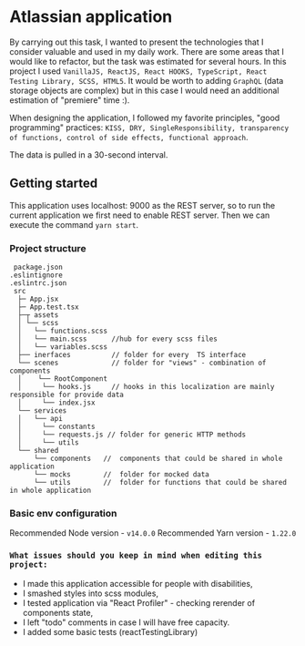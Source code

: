 # Atlassian application 

By carrying out this task, I wanted to present the technologies that I consider valuable and used in my daily work. There are some areas that I would like to refactor, but the task was estimated for several hours. In this project I used `VanillaJS, ReactJS, React HOOKS, TypeScript, React Testing Library, SCSS, HTML5`.
It would be worth to adding `GraphQL` (data storage objects are complex) but in this case I would need an additional estimation of "premiere" time :).

When designing the application, I followed my favorite principles, "good programming" practices: `KISS, DRY, SingleResponsibility, transparency of functions, control of side effects, functional approach`.

The data is pulled in a 30-second interval.

## Getting started

This application uses localhost: 9000 as the REST server, so to run the current application we first need to enable REST server. Then we can execute the command `yarn start`.

### Project structure

```
 package.json
.eslintignore
.eslintrc.json
 src 
  ├─ App.jsx 
  ├─ App.test.tsx
  ├─┬ assets
  │ └── scss
  │   └── functions.scss
  │   └── main.scss      //hub for every scss files   
  │   └── variables.scss      
  ├── inerfaces          // folder for every  TS interface
  └── scenes             // folder for "views" - combination of components
  │    └── RootComponent
  │     └── hooks.js     // hooks in this localization are mainly responsible for provide data    
  │     └── index.jsx    
  └── services
  │   └── api
  │     └── constants
  │     └── requests.js // folder for generic HTTP methods
  │     └── utils    
  └── shared
      └── components   //  components that could be shared in whole application
      └── mocks        //  folder for mocked data
      └── utils        //  folder for functions that could be shared in whole application

```
### Basic env configuration
Recommended Node version - `v14.0.0`
Recommended Yarn version - `1.22.0`

### `What issues should you keep in mind when editing this project:`
- I made this application accessible for people with disabilities,
- I smashed styles into scss modules,
- I tested application via "React Profiler" - checking rerender of components state, 
- I left "todo" comments in case I will have free capacity.
- I added some basic tests (reactTestingLibrary)
